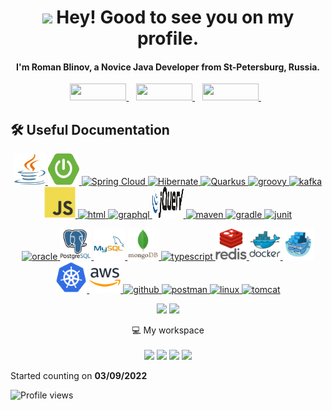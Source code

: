 
<h1  align='center'><img src="https://emojis.slackmojis.com/emojis/images/1531849430/4246/blob-sunglasses.gif?1531849430" width="30"/> Hey! Good to see you on my profile.</h1>

<h4 align='center'>
  I'm Roman Blinov, a Novice Java Developer from St-Petersburg, Russia.
</h4>

<p align='center'>

  <a href="https://github.com/rombyguide">
    <img src="https://img.shields.io/badge/GitHub-100000?style=for-the-badge&logo=github&logoColor=white" width="90" height="27"/>
  </a>&nbsp;&nbsp;
  <a href="https://t.me/rombyguide">
    <img src="https://img.shields.io/badge/Telegram-2CA5E0?style=for-the-badge&logo=telegram&logoColor=white" width="90" height="27"/>        
  </a>&nbsp;&nbsp;
  <a href="mailto:romanblinov1613@gmail.com">
    <img src="https://img.shields.io/badge/Gmail-D14836?style=for-the-badge&logo=gmail&logoColor=white" width="90" height="27"/>        
  </a>&nbsp;&nbsp;  

</p>

<h2>🛠 Useful Documentation</h2>

<p align="center">
<a href="https://www.oracle.com/java/technologies/" target="_blank">
        <img src="https://raw.githubusercontent.com/gilbarbara/logos/f4c8e8b933aa80ce83b6d6d387e016bf4cb4e376/logos/java.svg" alt="java" width="50" height="50" />
    </a>
    <a href="https://spring.io/projects/spring-boot" target="_blank">
        <img src="https://raw.githubusercontent.com/jhipster/jhipster.github.io/53f1d5bf62772799093e1e4cd0317d42cc0816b2/images/logo/svg/spring-boot.svg" alt="Spring Boot" width="50" height="50" />
    </a>
    <a href="https://github.com/spring-cloud" target="_blank">
        <img src="https://avatars.githubusercontent.com/u/7815877?s=200&v=4" alt="Spring Cloud" width="50" height="50" />
    </a>
    <a href="https://github.com/hibernate" target="_blank">
        <img src="https://raw.githubusercontent.com/gilbarbara/logos/f4c8e8b933aa80ce83b6d6d387e016bf4cb4e376/logos/hibernate.svg" alt="Hibernate" width="50" height="50" />
    </a>
    <a href="https://github.com/quarkusio" target="_blank">
        <img
            src="https://camo.githubusercontent.com/e0745b3f2134e3fc0ac25b98b70cce3a2d752f9d20bdcd6c3229668c9ba5d273/68747470733a2f2f63646e2e737667706f726e2e636f6d2f6c6f676f732f717561726b75732d69636f6e2e737667"
            alt="Quarkus"
            width="50"
            height="50"
        />
    </a>
    <a href="https://groovy-lang.org/" target="_blank">
        <img src="https://upload.wikimedia.org/wikipedia/commons/3/36/Groovy-logo.svg" alt="groovy" width="50" height="50" />
    </a>
    <a href="https://kafka.apache.org/" target="_blank">
        <img src="https://raw.githubusercontent.com/gilbarbara/logos/f4c8e8b933aa80ce83b6d6d387e016bf4cb4e376/logos/kafka.svg" alt="kafka" width="50" height="50" />
    </a>
    <a href="" target="_blank">
        <img src="https://raw.githubusercontent.com/devicons/devicon/master/icons/javascript/javascript-original.svg" alt="javascript" width="50" height="50" />
    </a>
    <a href="https://www.w3schools.com/" target="_blank">
        <img src="https://raw.githubusercontent.com/gilbarbara/logos/f4c8e8b933aa80ce83b6d6d387e016bf4cb4e376/logos/html-5.svg" alt="html" width="50" height="50" />
    </a>
    <a href="https://graphql.org" target="_blank">
        <img src="https://www.vectorlogo.zone/logos/graphql/graphql-icon.svg" alt="graphql" width="50" height="50" />
    </a>
    <a href="https://jquery.com/" target="_blank">
        <img src="https://raw.githubusercontent.com/gilbarbara/logos/f4c8e8b933aa80ce83b6d6d387e016bf4cb4e376/logos/jquery.svg" alt="jquery" width="50" height="50" />
    </a>
    <a href="https://maven.apache.org/" target="_blank">
        <img src="https://raw.githubusercontent.com/gilbarbara/logos/f4c8e8b933aa80ce83b6d6d387e016bf4cb4e376/logos/maven.svg" alt="maven" width="50" height="50" />
    </a>
    <a href="https://gradle.org/" target="_blank">
        <img src="https://raw.githubusercontent.com/gilbarbara/logos/f4c8e8b933aa80ce83b6d6d387e016bf4cb4e376/logos/gradle.svg" alt="gradle" width="50" height="50" />
    </a>
    <a href="https://github.com/junit-team" target="_blank">
        <img src="https://avatars.githubusercontent.com/u/874086?s=200&v=4" alt="junit" width="50" height="50" />
    </a>
</p>

<p align="center">
    <a href="https://www.oracle.com/in/database/" target="_blank">
        <img src="https://raw.githubusercontent.com/gilbarbara/logos/f4c8e8b933aa80ce83b6d6d387e016bf4cb4e376/logos/oracle.svg" alt="oracle" width="50" height="50" />
    </a>
    <a href="https://www.postgresql.org" target="_blank">
        <img src="https://raw.githubusercontent.com/devicons/devicon/master/icons/postgresql/postgresql-original-wordmark.svg" alt="postgresql" width="50" height="50" />
    </a>
    <a href="https://www.mysql.com/" target="_blank">
        <img src="https://raw.githubusercontent.com/devicons/devicon/master/icons/mysql/mysql-original-wordmark.svg" alt="mysql" width="50" height="50" />
    </a>
    <a href="https://www.mongodb.com/" target="_blank">
        <img src="https://raw.githubusercontent.com/devicons/devicon/master/icons/mongodb/mongodb-original-wordmark.svg" alt="mongodb" width="50" height="50" />
    </a>
    <a href="https://www.elastic.co" target="_blank">
        <img src="https://github.com/jalbertsr/logo-badge-images/blob/master/img/elastic-logo.png?raw=true" alt="typescript" width="50" height="50" />
    </a>
    <a href="https://redis.io" target="_blank">
        <img src="https://raw.githubusercontent.com/devicons/devicon/master/icons/redis/redis-original-wordmark.svg" alt="redis" width="50" height="50" />
    </a>
    <a href="https://www.docker.com/" target="_blank">
        <img src="https://raw.githubusercontent.com/devicons/devicon/master/icons/docker/docker-original-wordmark.svg" alt="docker" width="50" height="50" />
    </a>
    <a href="https://docs.docker.com/engine/swarm/" target="_blank">
        <img src="https://raw.githubusercontent.com/docker-library/docs/471fa6e4cb58062ccbf91afc111980f9c7004981/swarm/logo.png" alt="docker swarm" width="50" height="50" />
    </a>
    <a href="https://kubernetes.io/" target="_blank">
        <img src="https://raw.githubusercontent.com/gilbarbara/logos/f4c8e8b933aa80ce83b6d6d387e016bf4cb4e376/logos/kubernetes.svg" alt="kubernetes" width="50" height="50" />
    </a>
    <a href="https://aws.amazon.com" target="_blank">
        <img src="https://raw.githubusercontent.com/devicons/devicon/master/icons/amazonwebservices/amazonwebservices-original-wordmark.svg" alt="aws" width="50" height="50" />
    </a>
    <a href="https://git-scm.com" target="_blank">
        <img src="https://www.vectorlogo.zone/logos/git-scm/git-scm-icon.svg" alt="github" width="50" height="50" />
    </a>
    <a href="https://postman.com" target="_blank">
        <img src="https://www.vectorlogo.zone/logos/getpostman/getpostman-icon.svg" alt="postman" width="50" height="50" />
    </a>
    <a href="" target="_blank">
        <img src="https://upload.wikimedia.org/wikipedia/commons/3/35/Tux.svg" alt="linux" width="50" height="50" />
    </a>
    <a href="http://tomcat.apache.org/" target="_blank">
        <img src="https://upload.wikimedia.org/wikipedia/commons/thumb/f/fe/Apache_Tomcat_logo.svg/1280px-Apache_Tomcat_logo.svg.png" alt="tomcat" width="50" height="" />
    </a>
</p>

<p align='center'>
  <a href="#"><img src="https://github-readme-stats.vercel.app/api?username=rombyguide&show_icons=true&count_private=true&theme=dark" height="150"></a>
  <a href="#"><img src="https://github-readme-stats.vercel.app/api/top-langs/?username=rombyguide&layout=compact&theme=dark" height="150"></a>
</p>

<p align='center'>
  💻 My workspace<br/><br/>
  <img src="https://img.shields.io/badge/windows%2011-%230078D6.svg?&style=for-the-badge&logo=windows&logoColor=white" />
  <img src="https://img.shields.io/badge/intel-core%20i5%2011th-%230071C5.svg?&style=for-the-badge&logo=intel&logoColor=white" />
  <img src="https://img.shields.io/badge/RAM-16GB-%230071C5.svg?&style=for-the-badge&logoColor=white" />
  <img src="https://img.shields.io/badge/intel-core%20Iris(R)%20Xe%20Graphics-%230071C5.svg?&style=for-the-badge&logo=intel&logoColor=white" />
</p>

[comment]: <> (<div align="center" style="margin: 40px 0">)

[comment]: <> (<a href="#"><img width="150px" src="https://komarev.com/ghpvc/?username=rombyguide&color=182435&style=for-the-badge">)



[comment]: <> (</div>)


Started counting on <b>03/09/2022</b>

![Profile views](https://gpvc.arturio.dev/rombyguide)

<!--
**rombyguide/rombyguide** is a ✨ _special_ ✨ repository because its `README.md` (this file) appears on your GitHub profile.

Here are some ideas to get you started:

- 🔭 I’m currently working on ...
- 🌱 I’m currently learning ...
- 👯 I’m looking to collaborate on ...
- 🤔 I’m looking for help with ...
- 💬 Ask me about ...
- 📫 How to reach me: ...
- 😄 Pronouns: ...
- ⚡ Fun fact: ...
-->
